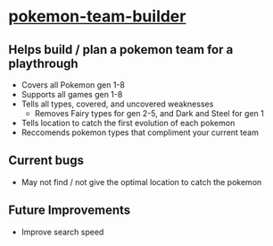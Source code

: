 # [pokemon-team-builder](https://ashviniyer21.github.io/pokemon-team-builder/)
## Helps build / plan a pokemon team for a playthrough
- Covers all Pokemon gen 1-8
- Supports all games gen 1-8
- Tells all types, covered, and uncovered weaknesses
   - Removes Fairy types for gen 2-5, and Dark and Steel for gen 1
- Tells location to catch the first evolution of each pokemon
- Reccomends pokemon types that compliment your current team

## Current bugs
- May not find / not give the optimal location to catch the pokemon

## Future Improvements
- Improve search speed
